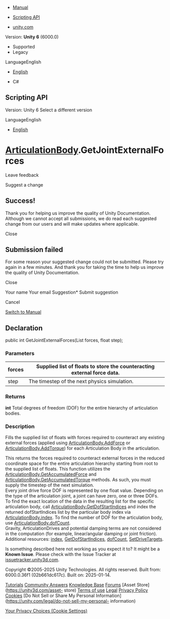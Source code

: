 [ ]()

  * [Manual](../Manual/index.html)
  * [Scripting API](../ScriptReference/index.html)

  * [unity.com](https://unity.com/)

Version: **Unity 6** (6000.0)

  * Supported
  * Legacy

LanguageEnglish

  * [English]()

  * C#

[ ](https://docs.unity3d.com)

## Scripting API

Version: Unity 6 Select a different version

LanguageEnglish

  * [English]()

#  [ArticulationBody](ArticulationBody.html).GetJointExternalForces

Leave feedback

Suggest a change

## Success!

Thank you for helping us improve the quality of Unity Documentation. Although
we cannot accept all submissions, we do read each suggested change from our
users and will make updates where applicable.

Close

## Submission failed

For some reason your suggested change could not be submitted. Please <a>try
again</a> in a few minutes. And thank you for taking the time to help us
improve the quality of Unity Documentation.

Close

Your name Your email Suggestion* Submit suggestion

Cancel

[Switch to Manual](../Manual/class-ArticulationBody.html "Go to
ArticulationBody Component in the Manual")

## Declaration

public int GetJointExternalForces(List<float> forces, float step);

### Parameters

forces | Supplied list of floats to store the counteracting external force data.  
---|---  
step | The timestep of the next physics simulation.  
  
### Returns

**int** Total degrees of freedom (DOF) for the entire hierarchy of
articulation bodies.

### Description

Fills the supplied list of floats with forces required to counteract any
existing external forces (applied using
[ArticulationBody.AddForce](ArticulationBody.AddForce.html) or
[ArticulationBody.AddTorque](ArticulationBody.AddTorque.html)) for each
Articulation Body in the articulation.

This returns the forces required to counteract external forces in the reduced
coordinate space for the entire articulation hierarchy starting from root to
the supplied list of floats. This function utilizes the
[ArticulationBody.GetAccumulatedForce](ArticulationBody.GetAccumulatedForce.html)
and
[ArticulationBody.GetAccumulatedTorque](ArticulationBody.GetAccumulatedTorque.html)
methods. As such, you must supply the timestep of the next simulation.  
Every joint drive force DOF is represented by one float value. Depending on
the type of the articulation joint, a joint can have zero, one or three DOFs.
To find the exact location of the data in the resulting list for the specific
articulation body, call
[ArticulationBody.GetDofStartIndices](ArticulationBody.GetDofStartIndices.html)
and index the returned dofStartIndices list by the particular body index via
[ArticulationBody.index](ArticulationBody-index.html). To find the number of
DOF for the articulation body, use
[ArticulationBody.dofCount](ArticulationBody-dofCount.html).  
Gravity, ArticulationDrives and potential damping terms are not considered in
the computation (for example, linear/angular damping or joint friction).  
Additional resources: [index](ArticulationBody-index.html),
[GetDofStartIndices](ArticulationBody.GetDofStartIndices.html),
[dofCount](ArticulationBody-dofCount.html),
[SetDriveTargets](ArticulationBody.SetDriveTargets.html).

Is something described here not working as you expect it to? It might be a
**Known Issue**. Please check with the Issue Tracker at
[issuetracker.unity3d.com](https://issuetracker.unity3d.com).

Copyright ©2005-2025 Unity Technologies. All rights reserved. Built from:
6000.0.36f1 (02b661dc617c). Built on: 2025-01-14.

[Tutorials](https://unity3d.com/learn) [Community
Answers](https://answers.unity3d.com) [Knowledge
Base](https://support.unity3d.com/hc/en-us)
[Forums](https://forum.unity3d.com) [Asset Store](https://unity3d.com/asset-
store) [Terms of use](https://docs.unity3d.com/Manual/TermsOfUse.html)
[Legal](https://unity.com/legal) [Privacy
Policy](https://unity.com/legal/privacy-policy)
[Cookies](https://unity.com/legal/cookie-policy) [Do Not Sell or Share My
Personal Information](https://unity.com/legal/do-not-sell-my-personal-
information)

[Your Privacy Choices (Cookie Settings)](javascript:void\(0\);)

